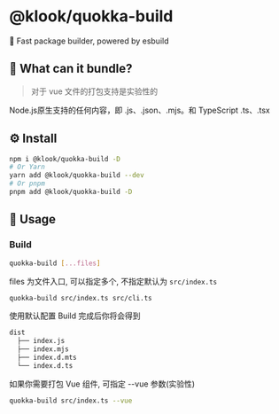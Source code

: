# @klook/quokka-build

🚀 Fast package builder, powered by esbuild

## 👀 What can it bundle?

> 对于 vue 文件的打包支持是实验性的

Node.js原生支持的任何内容，即 .js、.json、.mjs。和 TypeScript .ts、.tsx

## ⚙️ Install

```bash
npm i @klook/quokka-build -D
# Or Yarn
yarn add @klook/quokka-build --dev
# Or pnpm
pnpm add @klook/quokka-build -D
```

## 📖 Usage

### Build

```bash
quokka-build [...files]
```

files 为文件入口, 可以指定多个,
不指定默认为 `src/index.ts`

```bash
quokka-build src/index.ts src/cli.ts
```

使用默认配置 Build 完成后你将会得到

```bash
dist
  ├── index.js
  ├── index.mjs
  ├── index.d.mts
  └── index.d.ts
```

如果你需要打包 Vue 组件, 可指定 --vue 参数(实验性)

```bash
quokka-build src/index.ts --vue
```
